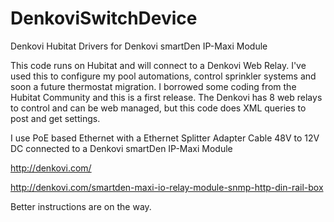 # DenkoviSwitchDevice
Denkovi Hubitat Drivers for Denkovi smartDen IP-Maxi Module

This code runs on Hubitat and will connect to a Denkovi Web Relay.   I've used this to configure my pool automations, control sprinkler systems and soon a future thermostat migration.   I borrowed some coding from the Hubitat Community and this is a first release.    The Denkovi has 8 web relays to control and can be web managed, but this code does XML queries to post and get settings.
 
I use PoE based Ethernet with a Ethernet Splitter Adapter Cable 48V to 12V DC connected to a Denkovi smartDen IP-Maxi Module
 
http://denkovi.com/
 
http://denkovi.com/smartden-maxi-io-relay-module-snmp-http-din-rail-box
 
Better instructions are on the way. 
 

